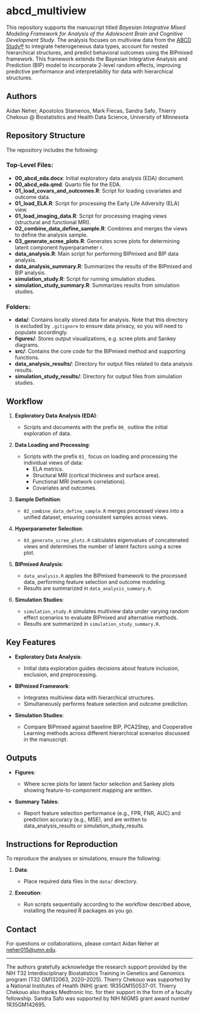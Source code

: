# abcd_multiview

This repository supports the manuscript titled *Bayesian Integrative Mixed Modeling Framework for Analysis of the Adolescent Brain and Cognitive Development Study*. The analysis focuses on multiview data from the [ABCD Study®](https://abcdstudy.org/) to integrate heterogeneous data types, account for nested hierarchical structures, and predict behavioral outcomes using the BIPmixed framework. This framework extends the Bayesian Integrative Analysis and Prediction (BIP) model to incorporate 2-level random effects, improving predictive performance and interpretability for data with hierarchical structures.

## Authors

Aidan Neher, Apostolos Stamenos, Mark Fiecas, Sandra Safo, Thierry Chekouo @ Biostatistics and Health Data Science, University of Minnesota

## Repository Structure

The repository includes the following:

### Top-Level Files:

- **00_abcd_eda.docx**: Initial exploratory data analysis (EDA) document.
- **00_abcd_eda.qmd**: Quarto file for the EDA.
- **01_load_covars_and_outcomes.R**: Script for loading covariates and outcome data.
- **01_load_ELA.R**: Script for processing the Early Life Adversity (ELA) view.
- **01_load_imaging_data.R**: Script for processing imaging views (structural and functional MRI).
- **02_combine_data_define_sample.R**: Combines and merges the views to define the analysis sample.
- **03_generate_scree_plots.R**: Generates scree plots for determining latent component hyperparameter r.
- **data_analysis.R**: Main script for performing BIPmixed and BIP data analysis.
- **data_analysis_summary.R**: Summarizes the results of the BIPmixed and BIP analysis.
- **simulation_study.R**: Script for running simulation studies.
- **simulation_study_summary.R**: Summarizes results from simulation studies.

### Folders:

- **data/**: Contains locally stored data for analysis. Note that this directory is excluded by `.gitignore` to ensure data privacy, so you will need to populate accordingly.
- **figures/**: Stores output visualizations, e.g. scree plots and Sankey diagrams.
- **src/**: Contains the core code for the BIPmixed method and supporting functions.
- **data_analysis_results/**: Directory for output files related to data analysis results.
- **simulation_study_results/**: Directory for output files from simulation studies.

## Workflow

1. **Exploratory Data Analysis (EDA)**:
   - Scripts and documents with the prefix `00_` outline the initial exploration of data.

2. **Data Loading and Processing**:
   - Scripts with the prefix `01_` focus on loading and processing the individual views of data:
     - ELA metrics.
     - Structural MRI (cortical thickness and surface area).
     - Functional MRI (network correlations).
     - Covariates and outcomes.

3. **Sample Definition**:
   - `02_combine_data_define_sample.R` merges processed views into a unified dataset, ensuring consistent samples across views.

4. **Hyperparameter Selection**:
   - `03_generate_scree_plots.R` calculates eigenvalues of concatenated views and determines the number of latent factors using a scree plot.

5. **BIPmixed Analysis**:
   - `data_analysis.R` applies the BIPmixed framework to the processed data, performing feature selection and outcome modeling.
   - Results are summarized in `data_analysis_summary.R`.

6. **Simulation Studies**:
   - `simulation_study.R` simulates multiview data under varying random effect scenarios to evaluate BIPmixed and alternative methods.
   - Results are summarized in `simulation_study_summary.R`.

## Key Features

- **Exploratory Data Analysis**:
  - Initial data exploration guides decisions about feature inclusion, exclusion, and preprocessing.

- **BIPmixed Framework**:
  - Integrates multiview data with hierarchical structures.
  - Simultaneously performs feature selection and outcome prediction.

- **Simulation Studies**:
  - Compare BIPmixed against baseline BIP, PCA2Step, and Cooperative Learning methods across different hierarchical scenarios discussed in the manuscript.

## Outputs

- **Figures**:
  - Where scree plots for latent factor selection and Sankey plots showing feature-to-component mapping are written.

- **Summary Tables**:
  - Report feature selection performance (e.g., FPR, FNR, AUC) and prediction accuracy (e.g., MSE), and are written to data_analysis_results or simulation_study_results.

## Instructions for Reproduction

To reproduce the analyses or simulations, ensure the following:

1. **Data**:
   - Place required data files in the `data/` directory. 

2. **Execution**:
   - Run scripts sequentially according to the workflow described above, installing the required R packages as you go.

## Contact

For questions or collaborations, please contact Aidan Neher at [neher015@umn.edu](mailto:neher015@umn.edu).

---

The authors gratefully acknowledge the research support provided by the NIH T32 Interdisciplinary Biostatistics Training in Genetics and Genomics program (T32 GM132063, 2020–2025). Thierry Chekouo was supported by a National Institutes of Health (NIH)  grant: 1R35GM150537-01. Thierry Chekouo also thanks Medtronic Inc. for their support in the form of a faculty fellowship. Sandra Safo was supported by NIH NIGMS grant award number 1R35GM142695.

